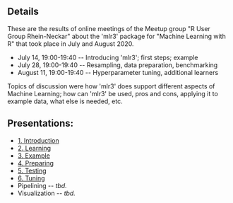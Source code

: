 ## Details

These are the results of online meetings of the Meetup group
"R User Group Rhein-Neckar" about the 'mlr3' package for "Machine
Learning with R" that took place in July and August 2020.

* July 14, 19:00-19:40 -- Introducing 'mlr3'; first steps; example
* July 28, 19:00-19:40 -- Resampling, data preparation, benchmarking
* August 11, 19:00-19:40 -- Hyperparameter tuning, additional learners

Topics of discussion were how 'mlr3' does support different aspects
of Machine Learning; how can 'mlr3' be used, pros and cons, applying
it to example data, what else is needed, etc.

## Presentations:

* [1. Introduction](http://htmlpreview.github.io/?https://github.com/hwborchers/mlr3examples/blob/master/1_Introduction.html)
* [2. Learning](http://htmlpreview.github.io/?https://github.com/hwborchers/mlr3examples/blob/master/2_Learning.html)
* [3. Example](http://htmlpreview.github.io/?https://github.com/hwborchers/mlr3examples/blob/master/3_Example.html)
* [4. Preparing](http://htmlpreview.github.io/?https://github.com/hwborchers/mlr3examples/blob/master/4_Preparing.html)
* [5. Testing](http://htmlpreview.github.io/?https://github.com/hwborchers/mlr3examples/blob/master/5_Testing.html)
* [6. Tuning](http://htmlpreview.github.io/?https://github.com/hwborchers/mlr3examples/blob/master/6_Tuning.html)
* Pipelining -- *tbd.*
* Visualization -- *tbd.*
